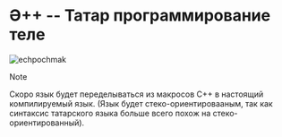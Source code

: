 # Ә++ -- Татар программирование теле

![echpochmak](https://github.com/erzakiev/EaPP/assets/13952639/b534abec-6b1f-415f-ac8f-81b204e68e9d)

> [!NOTE]
> Скоро язык будет переделываться из макросов C++ в настоящий компилируемый язык. (Язык будет стеко-ориентировааным, так как синтаксис татарского языка больше всего похож на стеко-ориентированный).
